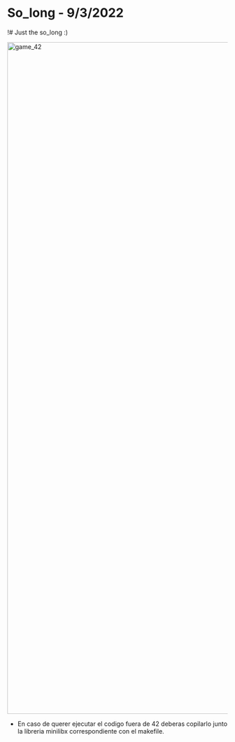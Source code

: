 # So_long - 9/3/2022

!# Just the so_long :)

<img width="1534" alt="game_42" src="https://user-images.githubusercontent.com/101202198/223564187-953f8f52-49e6-4db6-a031-0c8b0b96ff5a.png">

- En caso de querer ejecutar el codigo fuera de 42 deberas copilarlo junto la libreria minilibx correspondiente con el makefile.
